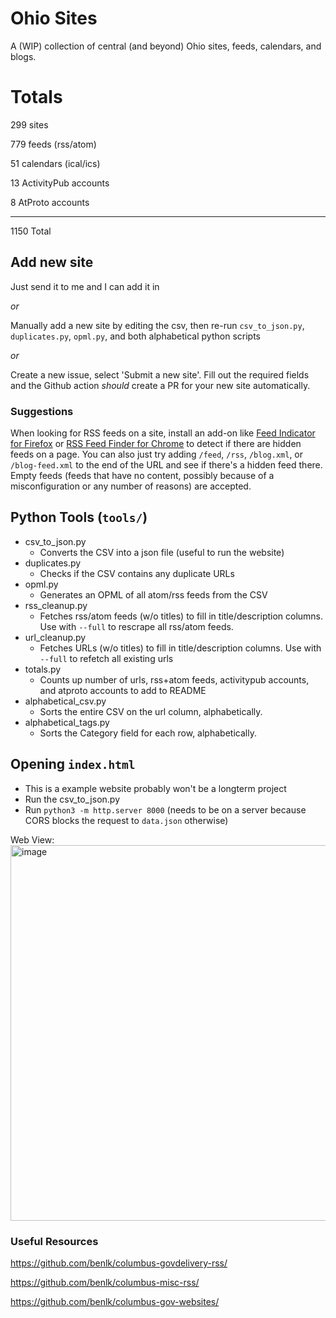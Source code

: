 # Ohio Sites
A (WIP) collection of central (and beyond) Ohio sites, feeds, calendars, and blogs.


# Totals

299 sites

779 feeds (rss/atom)

51 calendars (ical/ics)

13 ActivityPub accounts

8 AtProto accounts

---

1150 Total

## Add new site
Just send it to me and I can add it in

*or*

Manually add a new site by editing the csv, then re-run `csv_to_json.py`, `duplicates.py`, `opml.py`, and both alphabetical python scripts

*or* 

Create a new issue, select 'Submit a new site'. Fill out the required fields and the Github action *should* create a PR for your new site automatically.

### Suggestions
When looking for RSS feeds on a site, install an add-on like [Feed Indicator for Firefox](https://addons.mozilla.org/en-US/firefox/addon/feed-indicator/) or [RSS Feed Finder for Chrome](https://chromewebstore.google.com/detail/rss-feed-finder/gneplfjjnfmbgimbgonejfoaiphdfkcp) to detect if there are hidden feeds on a page. You can also just try adding `/feed`, `/rss`, `/blog.xml`, or `/blog-feed.xml` to the end of the URL and see if there's a hidden feed there. Empty feeds (feeds that have no content, possibly because of a misconfiguration or any number of reasons) are accepted.

## Python Tools (`tools/`)

- csv_to_json.py
  - Converts the CSV into a json file (useful to run the website)
- duplicates.py
  - Checks if the CSV contains any duplicate URLs
- opml.py
  - Generates an OPML of all atom/rss feeds from the CSV
- rss_cleanup.py
  - Fetches rss/atom feeds (w/o titles) to fill in title/description columns. Use with `--full` to rescrape all rss/atom feeds.
- url_cleanup.py
  - Fetches URLs (w/o titles) to fill in title/description columns. Use with `--full` to refetch all existing urls
- totals.py
  - Counts up number of urls, rss+atom feeds, activitypub accounts, and atproto accounts to add to README
- alphabetical_csv.py
  - Sorts the entire CSV on the url column, alphabetically.
- alphabetical_tags.py
  - Sorts the Category field for each row, alphabetically.

## Opening `index.html`
- This is a example website probably won't be a longterm project
- Run the csv_to_json.py
- Run `python3 -m http.server 8000` (needs to be on a server because CORS blocks the request to `data.json` otherwise)

Web View:
<img width="1857" height="601" alt="image" src="https://github.com/user-attachments/assets/4ed67880-7ac6-4b37-bec5-6087425990a7" />

### Useful Resources
https://github.com/benlk/columbus-govdelivery-rss/

https://github.com/benlk/columbus-misc-rss/

https://github.com/benlk/columbus-gov-websites/
